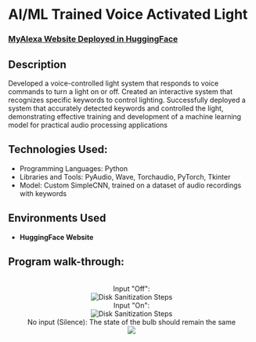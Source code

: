 <h1>AI/ML Trained Voice Activated Light</h1>

 ### [MyAlexa Website Deployed in HuggingFace](https://huggingface.co/spaces/camanalo1/MyAlexaExperiment)

<h2>Description</h2>
Developed a voice-controlled light system that responds to voice commands to turn a light on or
off. Created an interactive system that recognizes specific keywords to control lighting. Successfully deployed a
system that accurately detected keywords and controlled the light, demonstrating effective training and
development of a machine learning model for practical audio processing applications

<br />


<h2>Technologies Used:</h2>

- Programming Languages: Python
- Libraries and Tools: PyAudio, Wave, Torchaudio, PyTorch, Tkinter
- Model: Custom SimpleCNN, trained on a dataset of audio recordings with keywords

<h2>Environments Used </h2>

- <b>HuggingFace Website</b> 

<h2>Program walk-through:</h2>

<p align="center">
<br />
Input "Off":  <br/>
<img src="https://imgur.com/sxPEzYd.png" alt="Disk Sanitization Steps"/>
<br />
Input "On": <br/>
<img src="https://imgur.com/THMB2Bw.png" alt="Disk Sanitization Steps"/>
<br />
No input (Silence):
The state of the bulb should remain the same<br/>
<img src="https://imgur.com/BvDAycA.png"/>
<br />


<!--
 ```diff
- text in red
+ text in green
! text in orange
# text in gray
@@ text in purple (and bold)@@
```
--!>
